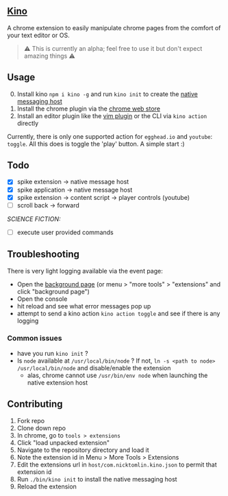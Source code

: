 [Kino](https://www.wired.com/2011/11/1107wireless-remote-control/)
---
A chrome extension to easily manipulate chrome pages from the comfort of your text editor or OS.

> ⚠️ This is currently an alpha; feel free to use it but don't expect amazing things ⚠️

Usage
---

0. Install kino `npm i kino -g` and run `kino init` to create the [native messaging host](https://developer.chrome.com/apps/nativeMessaging#native-messaging-host)
1. Install the chrome plugin via the [chrome web store](https://chrome.google.com/webstore/detail/kino/gfonelhapmmnblbnniimhkdmnlopaabm)
2. Install an editor plugin like the [vim plugin](https://github.com/nicktomlin/kino.vim) or the CLI via `kino action` directly

Currently, there is only one supported action for `egghead.io` and `youtube`: `toggle`. All this does is toggle the 'play' button. A simple start :)

Todo
---

- [x] spike extension -> native message host
- [x] spike application -> native message host
- [x] spike extension -> content script -> player controls (youtube)
- [ ] scroll back -> forward

_SCIENCE FICTION:_

- [ ] execute user provided commands

Troubleshooting
---

There is very light logging available via the event page:

- Open the [background page](chrome-extension://gfonelhapmmnblbnniimhkdmnlopaabm/_generated_background_page.html) (or menu > "more tools" > "extensions" and click "background page")
- Open the console
- hit reload and see what error messages pop up
- attempt to send a kino action `kino action toggle` and see if there is any logging

### Common issues

- have you run `kino init` ?
- Is `node` available at `/usr/local/bin/node` ? If not, `ln -s <path to node> /usr/local/bin/node` and disable/enable the extension 
  - alas, chrome cannot use `/usr/bin/env node` when launching the native extension host

Contributing
---

1. Fork repo
2. Clone down repo
2. In chrome, go to `tools > extensions`
3. Click "load unpacked extension"
4. Navigate to the repository directory and load it
4. Note the extension id in Menu > More Tools > Extensions
5. Edit the extensions url in `host/com.nicktomlin.kino.json` to permit that extension id
6. Run `./bin/kino init` to install the native messaging host
7. Reload the extension
